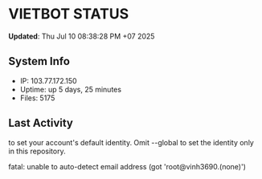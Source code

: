 # VIETBOT STATUS
**Updated**: Thu Jul 10 08:38:28 PM +07 2025

## System Info
- IP: 103.77.172.150
- Uptime: up 5 days, 25 minutes
- Files: 5175

## Last Activity

to set your account's default identity.
Omit --global to set the identity only in this repository.

fatal: unable to auto-detect email address (got 'root@vinh3690.(none)')
